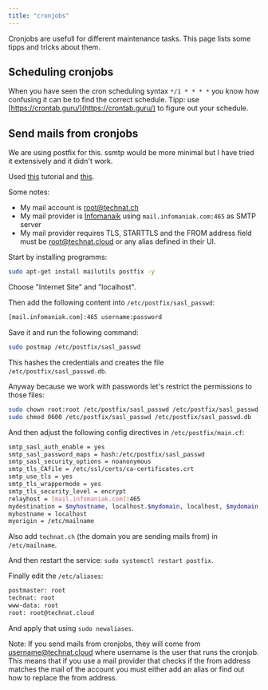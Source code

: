 ```yaml
---
title: "cronjobs"
---
```


Cronjobs are usefull for different maintenance tasks. This page lists some tipps and tricks about them.

## Scheduling cronjobs

When you have seen the cron scheduling syntax `*/1 * * * *` you know how confusing it can be to find the correct schedule. Tipp: use [https://crontab.guru/](https://crontab.guru/) to figure out your schedule.

## Send mails from cronjobs

We are using postfix for this. ssmtp would be more minimal but I have tried it extensively and it didn't work.

Used [this](https://devanswers.co/postfix-external-smtp-server/) tutorial and [this](https://devanswers.co/postfix-statusbounced-unknown-user-user/).

Some notes:

- My mail account is root@technat.ch
- My mail provider is [Infomanaik](https://www.infomaniak.com/en) using `mail.infomaniak.com:465` as SMTP server
- My mail provider requires TLS, STARTTLS and the FROM address field must be root@technat.cloud or any alias defined in their UI.

Start by installing programms:

```bash
sudo apt-get install mailutils postfix -y
```

Choose "Internet Site" and "localhost".

Then add the following content into `/etc/postfix/sasl_passwd`:

```bash
[mail.infomaniak.com]:465 username:password
```

Save it and run the following command:

```bash
sudo postmap /etc/postfix/sasl_passwd
```

This hashes the credentials and creates the file `/etc/postfix/sasl_passwd.db`.

Anyway because we work with passwords let's restrict the permissions to those files:

```bash
sudo chown root:root /etc/postfix/sasl_passwd /etc/postfix/sasl_passwd.db
sudo chmod 0600 /etc/postfix/sasl_passwd /etc/postfix/sasl_passwd.db
```

And then adjust the following config directives in `/etc/postfix/main.cf`:

```bash
smtp_sasl_auth_enable = yes
smtp_sasl_password_maps = hash:/etc/postfix/sasl_passwd
smtp_sasl_security_options = noanonymous
smtp_tls_CAfile = /etc/ssl/certs/ca-certificates.crt
smtp_use_tls = yes
smtp_tls_wrappermode = yes
smtp_tls_security_level = encrypt
relayhost = [mail.infomaniak.com]:465
mydestination = $myhostname, localhost.$mydomain, localhost, $mydomain
myhostname = localhost
myorigin = /etc/mailname
```

Also add `technat.ch` (the domain you are sending mails from) in `/etc/mailname`.

And then restart the service: `sudo systemctl restart postfix`.

Finally edit the `/etc/aliases`:

```bash
postmaster: root
technat: root
www-data: root
root: root@technat.cloud
```

And apply that using `sudo newaliases`.

Note: If you send mails from cronjobs, they will come from username@technat.cloud where username is the user that runs the cronjob. This means that if you use a mail provider that checks if the from address matches the mail of the account you must either add an alias or find out how to replace the from address.
